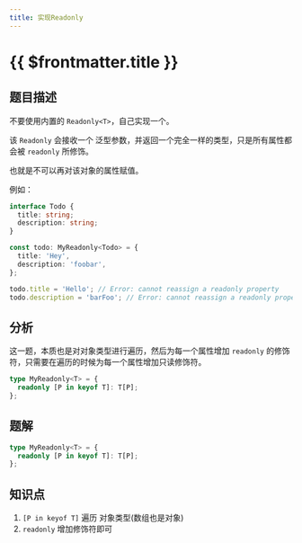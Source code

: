 ```yaml
---
title: 实现Readonly
---
```


# {{ $frontmatter.title }}

## 题目描述

不要使用内置的 `Readonly<T>`，自己实现一个。

该 `Readonly` 会接收一个 泛型参数，并返回一个完全一样的类型，只是所有属性都会被 `readonly` 所修饰。

也就是不可以再对该对象的属性赋值。

例如：

```ts
interface Todo {
  title: string;
  description: string;
}

const todo: MyReadonly<Todo> = {
  title: 'Hey',
  description: 'foobar',
};

todo.title = 'Hello'; // Error: cannot reassign a readonly property
todo.description = 'barFoo'; // Error: cannot reassign a readonly property
```

## 分析

这一题，本质也是对对象类型进行遍历，然后为每一个属性增加 `readonly` 的修饰符，只需要在遍历的时候为每一个属性增加只读修饰符。

```ts
type MyReadonly<T> = {
  readonly [P in keyof T]: T[P];
};
```

## 题解

```ts
type MyReadonly<T> = {
  readonly [P in keyof T]: T[P];
};
```

## 知识点

1. `[P in keyof T]` 遍历 对象类型(数组也是对象)
2. `readonly` 增加修饰符即可

<CartoonPlane/>